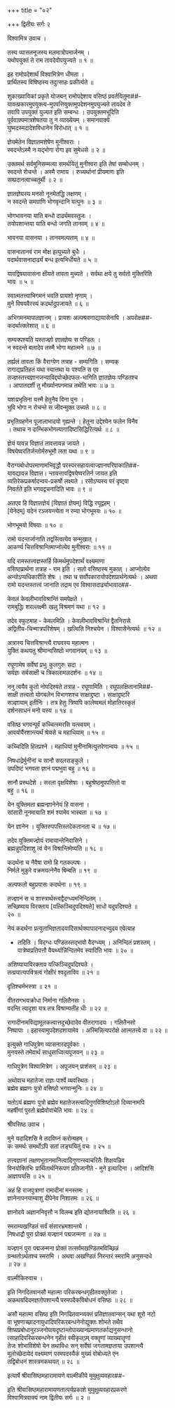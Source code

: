 +++
title = "०२"

+++
द्वितीयः सर्गः २   
  
विश्वामित्र उवाच ।  
  
तस्य व्यासतनूजस्य मलमात्रोपमार्जनम् ।  
यथोपयुक्तं ते राम तावदेवोपयुज्यते ॥ १ ॥  
  
इह रामोपदेशार्थं विश्वामित्रेण धीमता ।  
प्रार्थितस्य विषिष्ठस्य तदुत्साहः प्रकीर्त्यते ॥   
  
शुकाख्यायिकां प्रकृते योजयन् रामोपदेशाय वसिष्ठं प्रवर्तयितुमा##-  
यावत्प्रकारमुपयुक्त्य-मुपपत्तियुक्तमुपदेशनमुपयुज्यते तावदेव ते   
तवापि उपयुक्तं युज्यत इति सम्बन्धः । उपयुक्तमभूदिति   
पूर्ववाक्यमात्रशेषतया तु न व्याख्येयम् । समानवाक्ये   
युष्मदस्मदादेशविधानेन विरोधात् ॥ १ ॥  
  
ज्ञेयमेतेन विज्ञातमशेषेण मुनीश्वराः ।  
स्वदन्तेऽस्मै न यद्भोगा रोगा इव सुमेधसे ॥ २ ॥  
  
उक्तमर्थ सर्वमुनिसम्मत्या समर्थयितुं मुनीश्वरा इति तेषां सम्बोधनम् ।   
स्वदन्ते रोचन्ते । अस्मै रामाय । रुच्यर्थानां प्रीयमाणः इति   
सम्प्रदानत्वाच्चतुर्थी ॥ २ ॥  
  
ज्ञातज्ञेयस्य मनसो नूनमेतद्धि लक्षणम् ।  
न स्वदन्ते समग्राणि भोगवृन्दानि यत्पुनः ॥ ३ ॥  
  
भोगभावनया याति बन्धो दार्ढ्यमवस्तुजः ।  
तयोपशान्तया याति बन्धो जगति तानवम् ॥ ४ ॥  
  
भावनया वासनया । तानवमल्पताम् ॥ ४ ॥  
  
वासनातानवं राम मोक्ष इत्युच्यते बुधैः ।  
पदार्थवासनादार्ढ्यं बन्ध इत्यभिधीयते ॥ ५ ॥  
  
यावद्विषयावासना क्षीयते तावता मुच्यते । सर्वथा क्षये तु सर्वतो मुक्तिरिति   
भावः ॥ ५ ॥  
  
स्वात्मतत्त्वाभिगमनं भवति प्रायशो नृणाम् ।  
मुने विषयवैरस्यं कदर्थादुपजायते ॥ ६ ॥  
  
अभिगमनमापातज्ञानम् । प्रायशः अल्पश्रवणाद्यायासेनापि । अपरोक्ष##-  
कदर्थात्क्लेशात् ॥ ६ ॥  
  
सम्यक्पश्यति यस्तज्ज्ञो ज्ञातज्ञेयः स पण्डितः ।  
न स्वदन्ते बलादेव तस्मै भोगा महात्मने ॥ ७ ॥  
  
तर्ह्यलं तावता किं वैराग्येण तत्राह - सम्यगिति । सम्यक्   
रागाद्यप्रतिहतं यथा स्यात्तथा यः पश्यति स एव   
तज्ज्ञस्तत्त्वज्ञानजन्याविद्द्योच्छेदफल-भागिति ज्ञातज्ञेयः पण्डितश्च   
। आपातदर्शी तु मौर्ख्यानपगमान्न तथेति भावः ॥ ७ ॥  
  
यशःप्रभृतिना यस्मै हेतुनैव विना पुनः ।  
भुवि भोगा न रोचन्ते स जीवन्मुक्त उच्यते ॥ ८ ॥  
  
प्रभृतिग्रहणेन पूजालाभादयो गृह्यन्ते । हेतुना उद्देश्येन फलेन विनैव   
। तथाच न दाम्भिकभोगत्यागादिष्टसिद्धिरित्यर्थः ॥ ८ ॥  
  
ज्ञेयं यावन्न विज्ञातं तावत्तावन्न जायते ।  
विषयेष्वरतिर्जन्तोर्मरुभूमौ लता यथा ॥ ९ ॥  
  
वैराग्यबोधोपरमाणामभिवृद्धौ परस्परसहायत्वाज्ज्ञानपरिपाकाति##-  
यावद्यावन्न विज्ञात। न्तावत्तावद्विषयेष्वरतिर्न जायत इति   
व्यतिरेकप्रकर्षादन्वय-प्रकर्षो लक्ष्यते । रसोऽप्यस्य परं दृष्ट्वा   
निवर्तते इति भगवद्वचनादिति भावः ॥ ९ ॥  
  
अतएव हि विज्ञातज्ञेयं [विज्ञातं ज्ञेयम्] विद्धि रघूद्वहम् ।  
[येनेदम्] यदेनं रञ्जयन्त्येता न रम्या भोगभूमयः ॥ १० ॥  
  
भोगभूमयो विषयाः ॥ १० ॥  
  
रामो यदन्तर्जानाति तद्वस्त्वित्येव सन्मुखात् ।  
आकर्ण्य चित्तविश्रान्तिमाप्नोत्येव मुनीश्वराः ॥ ११ ॥  
  
यदि रामस्तत्त्वज्ञस्तर्हि किमर्थमुपदेशार्थं वक्ष्यमाणा   
वसिष्ठप्रार्थना तत्राह - राम इति । सतो वसिष्ठस्य मुकात् । आप्नोत्येव   
अन्योऽप्यधिकारीति शेषः । तथा च सर्वोपकारायोपदेशप्रार्थनेत्यर्थः । अथवा   
रामो यदन्तस्तत्त्वं जानाति तद्राम एव विश्वासदार्ढ्याभावाद##-  
  
केवलं केवलीभावविश्रान्तिं समपेक्षते ।  
रामबुद्धिः शरल्लक्ष्मीः खलु विश्रमणं यथा ॥ १२ ॥  
  
तदेव स्फुटमाह - केवलमिति । केवलीभावविश्रान्तिं द्वैतनिरासे   
अद्वितीय-चिन्मात्रपरिशेषम् । खल्विति निश्चयेन । विश्वासेनेत्यर्थः ॥ १२ ॥  
  
अत्रास्य चित्तविश्रान्त्यै राघवस्य महात्मनः ।  
युक्तिं कथयतु श्रीमान्वसिष्ठो भगवानयम् ॥ १३ ॥  
  
रघूणामेष सर्वेषां प्रभुः कुलगुरुः सदा ।  
सर्वज्ञः सर्वसाक्षी च त्रिकालामलदर्शनः ॥ १४ ॥  
  
ननु त्वयैव कुतो नोपदिश्यते तत्राह - रघूणामिति । रघूपलक्षितानामि##-  
साक्षी तत्त्वतो योगबलेन विभागशश्च साक्षाद्द्रष्टा । साक्षाद्द्रष्टरि   
सञ्ज्ञायाम् इतीनिः । तत्र हेतुः त्रिष्वपि कालेष्वमलं मोहातिरस्कृतं   
दर्शनसाधनं मनो यस्य ॥ १४ ॥  
  
वसिष्ठ भगवन्पूर्वं कच्चित्स्मरसि यत्स्वयम् ।  
आवयोर्वैरशान्त्यर्थं श्रेयसे च महाधियाम् ॥ १५ ॥  
  
कच्चिदिति हितप्रश्ने । महाधियां मुनीनामित्युत्तरेणान्वयः ॥ १५ ॥  
  
निषधाद्रेर्मुनीनां च सानौ सरलसङ्कुले ।  
उपदिष्टं भगवता ज्ञानं पद्मभुवा बहु ॥ १६ ॥  
  
सानौ प्रस्थदेशे । सरला वृक्षविशेषाः । बहुश्रेष्ठमुपपत्तितो वा                           
बहु ॥ १६ ॥  
  
येन युक्तिमता ब्रह्मन्ज्ञानेनेयं हि वासना ।  
सांसारी नूनमायाति शमं श्यामेव भास्वता ॥ १७ ॥  
  
येन ज्ञानेन । युक्तिरुपपत्तिस्तदेकतानता च ॥ १७ ॥  
  
तदेव युक्तिमज्ज्ञेयं रामायान्तेनिवासिने ।  
ब्रह्मन्नुपदिशाशु त्वं येन विश्रान्तिमेष्यति ॥ १८ ॥  
  
कदर्थना च नैवैषा रामो हि गतकल्पषः ।  
निर्मले मुकुरे वक्रमयत्नेनैव बिम्बति ॥ १९ ॥  
  
अल्पफलो बहुप्रयासः कदर्थना ॥ १९ ॥  
  
तज्ज्ञानं स च शास्त्रार्थस्त्वद्वैदग्ध्यमनिन्दितम् ।  
सच्छिष्याय विरक्ताय [यत्किञ्चिदुपदिश्यते] साधो यदुपदिश्यते ॥   
२० ॥  
  
नेयं कदर्थना प्रत्युताभिज्ञतादयादिसार्थक्यापादनादभ्युदय एवेत्याह   
- तदिति । विदग्धः पण्डितस्तद्भावो वैदग्ध्यम् । अनिन्दितं प्रशस्तम् ।   
पात्रेष्वप्रतिपत्तौ वैयर्थ्यान्निन्दितमेव स्यादिति भावः ॥ २० ॥  
  
अशिष्यायाविरक्ताय यत्किञ्चिदुपदिश्यते ।  
तत्प्रयात्यपवित्रत्वं गोक्षीरं श्वदृताविव ॥ २१ ॥  
  
दृतिश्चर्मभस्त्रा ॥ २१ ॥  
  
वीतरागभयक्रोधा निर्माना गलितैनसः ।  
वदन्ति त्वादृशा यत्र तत्र विश्राम्यतीह धीः ॥ २२ ॥  
  
रागादीनामविद्यामूलकत्वात्तदुच्छेदादेव वीतरागादयः । गलितैनसो   
निष्पापाः । इहास्यामुपदेशदशायामेव । अस्मिन्नित्यपरोक्षे आत्मतत्त्वे वा ॥ २२ ॥  
  
इत्युक्ते गाधिपुत्रेण व्यासनारदपूर्वकाः ।  
मुनयस्ते तमेवार्थं साधुसाध्वित्यपूजयन् ॥ २३ ॥  
  
गाधिपुत्रेण विश्वामित्रेण । अपूजयन् प्राशंसन् ॥ २३ ॥  
  
अथोवाच महातेजा राज्ञः पार्श्वे व्यवस्थितः ।  
ब्रह्मेव ब्रह्मणः पुत्रो वसिष्ठो भगवान्मुनिः ॥ २४ ॥  
  
यतोऽयं ब्रह्मणः पुत्रो ब्रह्मेव महातेजस्त्वादिगुणविशिष्टोऽतो दिव्यानामपि   
महर्षीणां पुरतो ब्रह्मेवोवाचेति भावः ॥ २४ ॥  
  
श्रीवसिष्ठ उवाच ।  
  
मुने यदादिशसि मे तदविघ्नं करोम्यहम् ।  
कः समर्थः समर्थोऽपि सतां लङ्घयितुं वचः ॥ २५ ॥  
  
तत्त्वज्ञानां लक्षणभूतानमानित्वादिगुणान्स्वाचरितैः शिक्षयन्निव   
विनयोक्तिभिः प्रार्थितार्थनिरूपणं प्रतिजानीते - मुने इत्यादिना । आदिशसि   
आज्ञापयसि ॥ २५ ॥  
  
अहं हि राजपुत्राणां रामादीनां मनस्तमः ।  
ज्ञानेनापनयाम्याशु दीपेनेव निशातमः ॥ २६ ॥  
  
ज्ञानोदये अज्ञाननिवृत्तौ न विलम्ब इति द्योतनायाश्विति ॥ २६ ॥  
  
स्मराम्यखण्डितं सर्वं संसारभ्रमशान्तये ।  
निषधाद्रौ पुरा प्रोक्तं यज्ज्ञानं पद्मजन्मना ॥ २७ ॥  
  
यज्ज्ञानं पुरा पद्मजन्मना प्रोक्तं तत्सर्वमखण्डितमविच्छिन्नं   
ग्रन्थतोऽर्थतश्च स्मरामि । अथवा अखण्डितं निरन्तरं स्मरामि अनुसन्दधे   
॥ २७ ॥  
  
वाल्मीकिरुवाच ।  
  
इति निगदितवानसौ महात्मा परिकरबन्धगृहीतवक्तृतेजाः ।  
अकथयदिदमज्ञतोपशान्त्यै परमपदैकविबोधनं वसिष्ठः ॥ २८ ॥  
  
असौ महात्मा वसिष्ठ इति निगदितवान्व्यक्तं प्रतिज्ञातवान्सन् यथा शूरो नटो   
वा भूषणाच्छादनायुधादिपरिकरबन्धनेनोद्युक्तः शोभते तथैव   
शिष्यप्रबोधानुरञ्जनोपायदृष्टान्तोपाख्यानप्रमाणतर्काद्यनुसन्धानो  
त्साहादिपरिकरबन्धनेन गृहीतं स्वीकृत्ऽम् वक्तॄणां व्याख्यातॄणां   
तेजः शोभाविशेषो येन तथाविधः सन् सर्वेषां जगतामज्ञताया उपशान्त्यै   
मूलोच्छेदायेदं वक्ष्यमाणं परमपदस्यैकं मुख्यं वोबोध्यते एन   
तद्विबोधनं शास्त्रमकथयत् ॥ २८ ॥  
  
इत्यार्षे श्रीवासिष्ठमहारामायणे वाल्मीकीये मुमुक्षुव्यवहार##-  
  
इति श्रीवासिष्ठमहारामायणतात्पर्यप्रकाशे मुमुक्षुव्यवहारप्रकरणे   
विश्वामित्रवाक्यं नाम द्वितीयः सर्गः ॥ २ ॥  
  